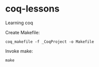 # coq-lessons
Learning coq

Create Makefile:
```
coq_makefile -f _CoqProject -o Makefile
```

Invoke make:
``` 
make
```
